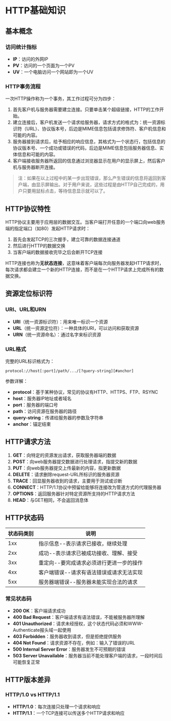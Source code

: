 # HTTP基础知识

## 基本概念

### 访问统计指标
- **IP**：访问的外网IP
- **PV**：访问的一个页面为一个PV
- **UV**：一个电脑访问一个网站即为一个UV

### HTTP事务流程
一次HTTP操作称为一个事务，其工作过程可分为四步：

1. 首先客户机与服务器需要建立连接。只要单击某个超级链接，HTTP的工作开始。
2. 建立连接后，客户机发送一个请求给服务器，请求方式的格式为：统一资源标识符（URL）、协议版本号，后边是MIME信息包括请求修饰符、客户机信息和可能的内容。
3. 服务器接到请求后，给予相应的响应信息，其格式为一个状态行，包括信息的协议版本号、一个成功或错误的代码，后边是MIME信息包括服务器信息、实体信息和可能的内容。
4. 客户端接收服务器所返回的信息通过浏览器显示在用户的显示屏上，然后客户机与服务器断开连接。

> 注：如果在以上过程中的某一步出现错误，那么产生错误的信息将返回到客户端，由显示屏输出。对于用户来说，这些过程是由HTTP自己完成的，用户只要用鼠标点击，等待信息显示就可以了。

## HTTP协议特性

HTTP协议主要用于应用层的数据交互。当客户端打开任意的一个端口向web服务端的指定端口（如80）发起HTTP请求时：

1. 首先会发起TCP的三次握手，建立可靠的数据连接通道
2. 然后进行HTTP的数据交换
3. 当客户端的数据接收完毕之后会断开TCP连接

HTTP连接也称为**无状态连接**，这意味着客户端每次向服务器发起HTTP请求时，每次请求都会建立一个新的HTTP连接，而不是在一个HTTP请求上完成所有的数据交换。

## 资源定位标识符

### URI、URL和URN
- **URI**（统一资源标识符）：用来唯一标识一个资源
- **URL**（统一资源定位符）：一种具体的URI，可以访问和获取资源
- **URN**（统一资源命名）：通过名字来标识资源

### URL格式
完整的URL标识格式为：
```
protocol://host[:port]/path/.../[?query-string][#anchor]
```

参数详解：
- **protocol**：基于某种协议，常见的协议有HTTP、HTTPS、FTP、RSYNC
- **host**：服务器IP地址或者域名
- **port**：服务器的端口号
- **path**：访问资源在服务器的路径
- **query-string**：传递给服务器的参数及字符串
- **anchor**：锚定结束

## HTTP请求方法

1. **GET**：向特定的资源发出请求，获取服务器端的数据
2. **POST**：向web服务器提交数据进行处理请求，指提交新的数据
3. **PUT**：向web服务器提交上传最新的内容，指更新数据
4. **DELETE**：请求删除request-URL所标识的服务器资源
5. **TRACE**：回显服务器收到的请求，主要用于测试或诊断
6. **CONNECT**：HTTP/1.1协议中预留给能够将连接改为管道方式的代理服务器
7. **OPTIONS**：返回服务器针对特定资源所支持的HTTP请求方法
8. **HEAD**：与GET相同，不会返回消息体

## HTTP状态码

| 状态码类别 | 说明 |
|------------|------|
| 1xx | 指示信息--表示请求已接收，继续处理 |
| 2xx | 成功--表示请求已被成功接收、理解、接受 |
| 3xx | 重定向--要完成请求必须进行更进一步的操作 |
| 4xx | 客户端错误--请求有语法错误或请求无法实现 |
| 5xx | 服务器端错误--服务器未能实现合法的请求 |

### 常见状态码
- **200 OK**：客户端请求成功
- **400 Bad Request**：客户端请求有语法错误，不能被服务器所理解
- **401 Unauthorized**：请求未经授权，这个状态代码必须和WWW-Authenticate报头域一起使用
- **403 Forbidden**：服务器收到请求，但是拒绝提供服务
- **404 Not Found**：请求资源不存在，例如：输入了错误的URL
- **500 Internal Server Error**：服务器发生不可预期的错误
- **503 Server Unavailable**：服务器当前不能处理客户端的请求，一段时间后可能恢复正常

## HTTP版本差异

### HTTP/1.0 vs HTTP/1.1
- **HTTP/1.0**：每次连接只处理一个请求和响应
- **HTTP/1.1**：一个TCP连接可以传送多个HTTP请求和响应
